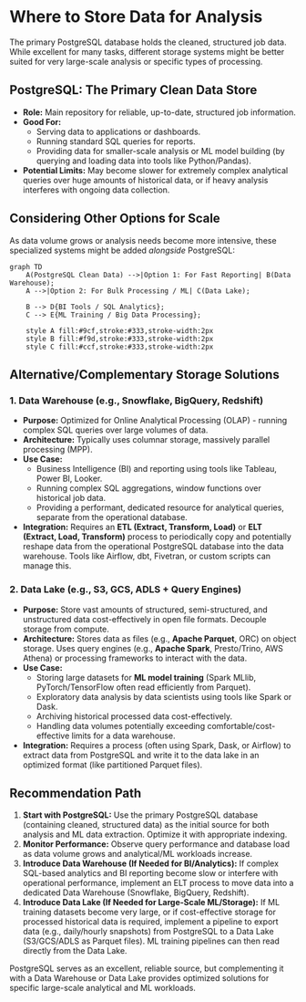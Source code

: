 # Where to Store Data for Analysis

The primary PostgreSQL database holds the cleaned, structured job data. While excellent for many tasks, different storage systems might be better suited for very large-scale analysis or specific types of processing.

## PostgreSQL: The Primary Clean Data Store

*   **Role:** Main repository for reliable, up-to-date, structured job information.
*   **Good For:**
    *   Serving data to applications or dashboards.
    *   Running standard SQL queries for reports.
    *   Providing data for smaller-scale analysis or ML model building (by querying and loading data into tools like Python/Pandas).
*   **Potential Limits:** May become slower for extremely complex analytical queries over huge amounts of historical data, or if heavy analysis interferes with ongoing data collection.

## Considering Other Options for Scale

As data volume grows or analysis needs become more intensive, these specialized systems might be added *alongside* PostgreSQL:

```mermaid
graph TD
    A(PostgreSQL Clean Data) -->|Option 1: For Fast Reporting| B(Data Warehouse);
    A -->|Option 2: For Bulk Processing / ML| C(Data Lake);

    B --> D{BI Tools / SQL Analytics};
    C --> E{ML Training / Big Data Processing};

    style A fill:#9cf,stroke:#333,stroke-width:2px
    style B fill:#f9d,stroke:#333,stroke-width:2px
    style C fill:#ccf,stroke:#333,stroke-width:2px
```

## Alternative/Complementary Storage Solutions

### 1. Data Warehouse (e.g., Snowflake, BigQuery, Redshift)

*   **Purpose:** Optimized for Online Analytical Processing (OLAP) - running complex SQL queries over large volumes of data.
*   **Architecture:** Typically uses columnar storage, massively parallel processing (MPP).
*   **Use Case:**
    *   Business Intelligence (BI) and reporting using tools like Tableau, Power BI, Looker.
    *   Running complex SQL aggregations, window functions over historical job data.
    *   Providing a performant, dedicated resource for analytical queries, separate from the operational database.
*   **Integration:** Requires an **ETL (Extract, Transform, Load)** or **ELT (Extract, Load, Transform)** process to periodically copy and potentially reshape data from the operational PostgreSQL database into the data warehouse. Tools like Airflow, dbt, Fivetran, or custom scripts can manage this.

### 2. Data Lake (e.g., S3, GCS, ADLS + Query Engines)

*   **Purpose:** Store vast amounts of structured, semi-structured, and unstructured data cost-effectively in open file formats. Decouple storage from compute.
*   **Architecture:** Stores data as files (e.g., **Apache Parquet**, ORC) on object storage. Uses query engines (e.g., **Apache Spark**, Presto/Trino, AWS Athena) or processing frameworks to interact with the data.
*   **Use Case:**
    *   Storing large datasets for **ML model training** (Spark MLlib, PyTorch/TensorFlow often read efficiently from Parquet).
    *   Exploratory data analysis by data scientists using tools like Spark or Dask.
    *   Archiving historical processed data cost-effectively.
    *   Handling data volumes potentially exceeding comfortable/cost-effective limits for a data warehouse.
*   **Integration:** Requires a process (often using Spark, Dask, or Airflow) to extract data from PostgreSQL and write it to the data lake in an optimized format (like partitioned Parquet files).

## Recommendation Path

1.  **Start with PostgreSQL:** Use the primary PostgreSQL database (containing cleaned, structured data) as the initial source for both analysis and ML data extraction. Optimize it with appropriate indexing.
2.  **Monitor Performance:** Observe query performance and database load as data volume grows and analytical/ML workloads increase.
3.  **Introduce Data Warehouse (If Needed for BI/Analytics):** If complex SQL-based analytics and BI reporting become slow or interfere with operational performance, implement an ELT process to move data into a dedicated Data Warehouse (Snowflake, BigQuery, Redshift).
4.  **Introduce Data Lake (If Needed for Large-Scale ML/Storage):** If ML training datasets become very large, or if cost-effective storage for processed historical data is required, implement a pipeline to export data (e.g., daily/hourly snapshots) from PostgreSQL to a Data Lake (S3/GCS/ADLS as Parquet files). ML training pipelines can then read directly from the Data Lake.

PostgreSQL serves as an excellent, reliable source, but complementing it with a Data Warehouse or Data Lake provides optimized solutions for specific large-scale analytical and ML workloads.